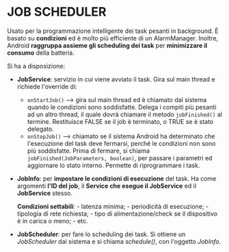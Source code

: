 # JOB SCHEDULER

Usato per la programmazione intelligente dei task pesanti in background.
È basato su **condizioni** ed è molto più efficiente di un AlarmManager. 
Inoltre, Android **raggruppa assieme gli scheduling dei task** per **minimizzare il consumo** della batteria.

Si ha a disposizione:
- **JobService**: servizio in cui viene avviato il task. Gira sul main thread e richiede l'override di:
	- `onStartJob()` --> gira sul main thread ed è chiamato dal sistema quando le condizioni sono soddisfatte. Delega i compiti più pesanti ad un altro thread, il quale dovrà chiamare il metodo `jobFinished()` al termine. Restituisce FALSE se il job è terminato, o TRUE se è stato delegato.
	- `onStopJob()` --> chiamato se il sistema Android ha determinato che l'esecuzione del task deve fermarsi, perché le condizioni non sono più soddisfatte. Prima di fermare, si chiama `jobFinished(JobParameters, boolean)`, per passare i parametri ed aggiornare lo stato interno. Permette di riprogrammare i task.
- **JobInfo**: per **impostare le condizioni di esecuzione** del task. Ha come argomenti **l'ID del job**, il **Service che esegue il JobService** ed il **JobService** stesso.

  **Condizioni settabili**:
	  - latenza minima;
	  - periodicità di esecuzione;
	  - tipologia di rete richiesta;
	  - tipo di alimentazione/check se il dispositivo è in carica o meno;
	  - etc.
- **JobScheduler**: per fare lo scheduling dei task. Si ottiene un *JobScheduler* dal sistema e si chiama *schedule()*, con l'oggetto *JobInfo*.